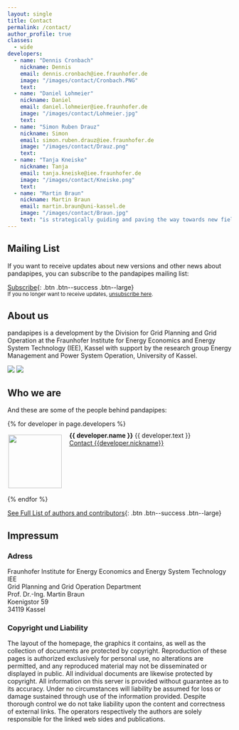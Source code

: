 ```yaml
---
layout: single
title: Contact
permalink: /contact/
author_profile: true
classes:
  - wide
developers:
  - name: "Dennis Cronbach"
    nickname: Dennis
    email: dennis.cronbach@iee.fraunhofer.de
    image: "/images/contact/Cronbach.PNG"
    text: 
  - name: "Daniel Lohmeier"
    nickname: Daniel
    email: daniel.lohmeier@iee.fraunhofer.de
    image: "/images/contact/Lohmeier.jpg"
    text: 
  - name: "Simon Ruben Drauz"
    nickname: Simon
    email: simon.ruben.drauz@iee.fraunhofer.de
    image: "/images/contact/Drauz.png"
    text: 
  - name: "Tanja Kneiske"
    nickname: Tanja
    email: tanja.kneiske@iee.fraunhofer.de
    image: "/images/contact/Kneiske.png"
    text: 
  - name: "Martin Braun"
    nickname: Martin Braun
    email: martin.braun@uni-kassel.de
    image: "/images/contact/Braun.jpg"
    text: "is strategically guiding and paving the way towards new fields of application."    
---
```

<p></p>

## Mailing List <a name="list"></a>
If you want to receive updates about new versions and other news about pandapipes, you can subscribe to the pandapipes mailing list:

[<i class='fas fa-envelope'></i> Subscribe](mailto:sympa@fraunhofer.de?subject=subscribe%20pandapower){: .btn .btn--success .btn--large}<br>
<small>If you no longer want to receive updates, <a href="mailto:sympa@fraunhofer.de?subject=unsubscribe%20pandapipes">unsubscribe here</a>.</small>

## About us

pandapipes is a development by the Division for Grid Planning and Grid Operation at the Fraunhofer Institute for Energy Economics and Energy System Technology (IEE), Kassel with support by the research group Energy Management and Power System Operation, University of Kassel.


[<img src="https://www.uni-kassel.de/eecs/fileadmin/datas/fb16/Fachgebiete/energiemanagement/iee.png">](https://www.iee.fraunhofer.de/en.html)
[<img src="https://www.uni-kassel.de/eecs/fileadmin/datas/fb16/Fachgebiete/energiemanagement/e2n.png">](https://www.uni-kassel.de/eecs/en/fachgebiete/e2n/home.html)


## Who we are

And these are some of the people behind pandapipes:

<div class="authors">
  {% for developer in page.developers %}
    <p>
    <img style="padding:2px 2px 2px 2px;  margin-right: 15px" src="{{ developer.image | relative_url }}" width="120" align="left"/> 
    <span style="margin-top: -5px; display:inline-block; max-width:500px;">
        <b>{{ developer.name }}</b> {{ developer.text }} <br>
        <a href="mailto:{{developer.email}}">Contact {{developer.nickname}}</a> 
    </span>
    <BR CLEAR="left"/> 
    </p>
  {% endfor %}
</div>

[See Full List of authors and contributors](https://pandapipes.readthedocs.io/en/latest/about/authors.html){: .btn .btn--success .btn--large}

## Impressum

### Adress

Fraunhofer Institute for Energy Economics and Energy System Technology IEE<br>
Grid Planning and Grid Operation Department<br>
Prof. Dr.-Ing. Martin Braun<br>
Koenigstor 59<br>
34119 Kassel<br>

### Copyright und Liability 

The layout of the homepage, the graphics it contains, as well as the collection of documents are protected by copyright. Reproduction of these pages is authorized exclusively for personal use, no alterations are permitted, and any reproduced material may not be disseminated or displayed in public. All individual documents are likewise protected by copyright. All information on this server is provided without guarantee as to its accuracy. Under no circumstances will liability be assumed for loss or damage sustained through use of the information provided. Despite thorough control we do not take liability upon the content and correctness of external links. The operators respectively the authors are solely responsible for the linked web sides and publications. 
